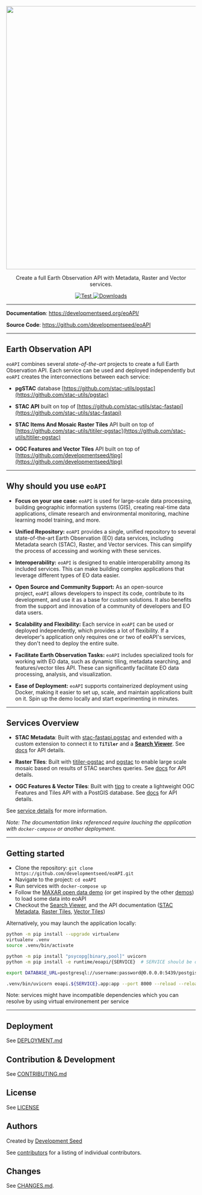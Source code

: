 
<p align="center">
  <img width="700" src="https://github.com/developmentseed/eoAPI/assets/10407788/2a12d3ea-2fff-4f15-979b-7d1f0be795f7"/>
  <p align="center">Create a full Earth Observation API with Metadata, Raster and Vector services.</p>
</p>

<p align="center">
  <a href="https://github.com/developmentseed/eoAPI/actions?query=workflow%3ACI" target="_blank">
      <img src="https://github.com/developmentseed/eoAPI/workflows/CI/badge.svg" alt="Test">
  </a>
  <a href="https://github.com/developmentseed/eoAPI/blob/main/LICENSE" target="_blank">
      <img src="https://img.shields.io/github/license/developmentseed/titiler.svg" alt="Downloads">
  </a>
</p>

---

**Documentation**: <a href="https://developmentseed.org/eoAPI/" target="_blank">https://developmentseed.org/eoAPI/</a>

**Source Code**: <a href="https://github.com/developmentseed/eoAPI" target="_blank">https://github.com/developmentseed/eoAPI</a>

---

## **E**arth **O**bservation **API**

`eoAPI` combines several *state-of-the-art* projects to create a full Earth Observation API. Each service can be used and deployed independently but `eoAPI` creates the interconnections between each service:

- **pgSTAC** database [https://github.com/stac-utils/pgstac](https://github.com/stac-utils/pgstac)

- **STAC API** built on top of [https://github.com/stac-utils/stac-fastapi](https://github.com/stac-utils/stac-fastapi)

- **STAC Items And Mosaic Raster Tiles** API built on top of [https://github.com/stac-utils/titiler-pgstac](https://github.com/stac-utils/titiler-pgstac)

- **OGC Features and Vector Tiles** API built on top of [https://github.com/developmentseed/tipg](https://github.com/developmentseed/tipg)

---

## Why should you use `eoAPI`

- **Focus on your use case:** `eoAPI` is used for large-scale data processing, building geographic information systems (GIS), creating real-time data applications, climate research and environmental monitoring, machine learning model training, and more.

- **Unified Repository:** `eoAPI` provides a single, unified repository to several state-of-the-art Earth Observation (EO) data services, including Metadata search (STAC), Raster, and Vector services. This can simplify the process of accessing and working with these services.

- **Interoperability:** `eoAPI` is designed to enable interoperability among its included services. This can make building complex applications that leverage different types of EO data easier.

- **Open Source and Community Support:** As an open-source project, `eoAPI` allows developers to inspect its code, contribute to its development, and use it as a base for custom solutions. It also benefits from the support and innovation of a community of developers and EO data users.

- **Scalability and Flexibility:** Each service in `eoAPI` can be used or deployed independently, which provides a lot of flexibility. If a developer's application only requires one or two of eoAPI's services, they don't need to deploy the entire suite.

- **Facilitate Earth Observation Tasks:** `eoAPI` includes specialized tools for working with EO data, such as dynamic tiling, metadata searching, and features/vector tiles API. These can significantly facilitate EO data processing, analysis, and visualization.

- **Ease of Deployment:** `eoAPI` supports containerized deployment using Docker, making it easier to set up, scale, and maintain applications built on it. Spin up the demo locally and start experimenting in minutes.

---

## Services Overview


- **STAC Metadata**: Built with [stac-fastapi.pgstac](https://github.com/stac-utils/stac-fastapi) and extended with a custom extension to connect it to **`TiTiler`** and a **[Search Viewer](http://localhost:8081/index.html)**. See [docs](http://localhost:8081/docs) for API details.

- **Raster Tiles**: Built with [titiler-pgstac](https://github.com/stac-utils/titiler-pgstac) and [pgstac](https://github.com/stac-utils/pgstac) to enable large scale mosaic based on results of STAC searches queries. See [docs](http://localhost:8082/docs) for API details.

- **OGC Features & Vector Tiles**: Built with [tipg](https://github.com/developmentseed/tipg) to create a lightweight OGC Features and Tiles API with a PostGIS database. See [docs](http://localhost:8083/api.html) for API details.

See [service details](./docs/src/services-details.md) for more information.

*Note: The documentation links referenced require lauching the application with `docker-compose` or another deployment*.

---

## Getting started

- Clone the repository: `git clone https://github.com/developmentseed/eoAPI.git`
- Navigate to the project: `cd eoAPI`
- Run services with `docker-compose up`
- Follow the [MAXAR open data demo](https://github.com/vincentsarago/MAXAR_opendata_to_pgstac) (or get inspired by the other [demos](./demo/)) to load some data into eoAPI
- Checkout the [Search Viewer](http://localhost:8081/index.html), and the API documentation ([STAC Metadata](http://localhost:8081/docs), [Raster Tiles](http://localhost:8082/docs), [Vector Tiles](http://localhost:8083/api.html))

Alternatively, you may launch the application locally:
```bash
python -m pip install --upgrade virtualenv
virtualenv .venv
source .venv/bin/activate

python -m pip install "psycopg[binary,pool]" uvicorn
python -m pip install -e runtime/eoapi/{SERVICE}  # SERVICE should be one of `raster, vector, stac`

export DATABASE_URL=postgresql://username:password@0.0.0.0:5439/postgis  # Connect to the database of your choice

.venv/bin/uvicorn eoapi.${SERVICE}.app:app --port 8000 --reload --reload-include *.html
```

Note: services might have incompatible dependencies which you can resolve by using virtual environement per service

---
## Deployment

See [DEPLOYMENT.md](https://github.com/developmentseed/eoAPI/blob/main/infrastructure/DEPLOYMENT.md)

## Contribution & Development

See [CONTRIBUTING.md](https://github.com/developmentseed/eoAPI/blob/main/CONTRIBUTING.md)

## License

See [LICENSE](https://github.com/developmentseed/eoAPI/blob/main/LICENSE)

## Authors

Created by [Development Seed](<http://developmentseed.org>)

See [contributors](https://github.com/developmentseed/eoAPI/graphs/contributors) for a listing of individual contributors.

## Changes

See [CHANGES.md](https://github.com/developmentseed/eoAPI/blob/main/CHANGES.md).
